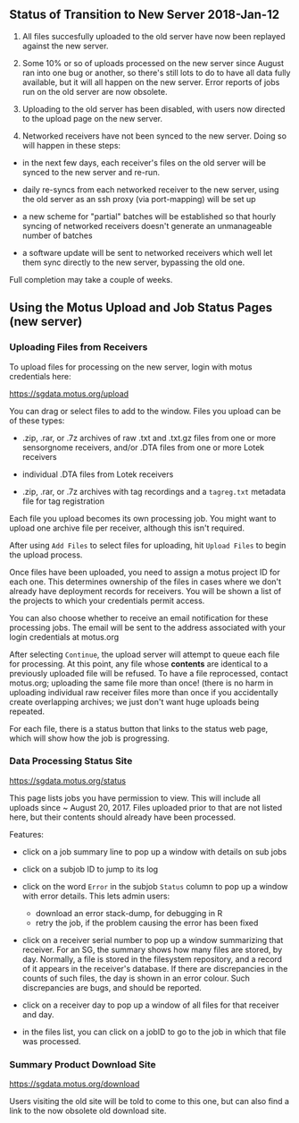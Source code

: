 ## Status of Transition to New Server 2018-Jan-12 ##

1. All files succesfully uploaded to the old server have now been
replayed against the new server.

2. Some 10% or so of uploads processed on the new server since August ran
into one bug or another, so there's still lots to do to have all
data fully available, but it will all happen on the new server.
Error reports of jobs run on the old server are now obsolete.

3. Uploading to the old server has been disabled, with users now
directed to the upload page on the new server.

4. Networked receivers have not been synced to the new server.
Doing so will happen in these steps:

  - in the next few days, each receiver's files on the old server
    will be synced to the new server and re-run.

  - daily re-syncs from each networked receiver to the new server,
    using the old server as an ssh proxy (via port-mapping) will be
    set up

  - a new scheme for "partial" batches will be established so that
    hourly syncing of networked receivers doesn't generate an unmanageable
    number of batches

  - a software update will be sent to networked receivers which well let
    them sync directly to the new server, bypassing the old one.

Full completion may take a couple of weeks.

## Using the Motus Upload and Job Status Pages (new server) ##

### Uploading Files from Receivers ###

To upload files for processing on the new server, login with motus credentials here:

   https://sgdata.motus.org/upload

You can drag or select files to add to the window.  Files you upload can be
of these types:

 - .zip, .rar, or .7z archives of raw .txt and .txt.gz files from one or more
   sensorgnome receivers, and/or .DTA files from one or more Lotek receivers

 - individual .DTA files from Lotek receivers

 - .zip, .rar,  or .7z archives with tag recordings and a `tagreg.txt` metadata
   file for tag registration

Each file you upload becomes its own processing job.  You might want to upload
one archive file per receiver, although this isn't required.

After using `Add Files` to select files for uploading, hit `Upload
Files` to begin the upload process.

Once files have been uploaded, you need to assign a motus project ID
for each one.  This determines ownership of the files in cases where
we don't already have deployment records for receivers.  You will be
shown a list of the projects to which your credentials permit access.

You can also choose whether to receive an email notification for
these processing jobs.  The email will be sent to the address
associated with your login credentials at motus.org

After selecting `Continue`, the upload server will attempt to queue
each file for processing.  At this point, any file whose **contents**
are identical to a previously uploaded file will be refused.
To have a file reprocessed, contact motus.org; uploading the
same file more than once!  (there is no harm in uploading individual
raw receiver files more than once if you accidentally create overlapping
archives; we just don't want huge uploads being repeated.

For each file, there is a status button that links to the
status web page, which will show how the job is progressing.

### Data Processing Status Site ###

   https://sgdata.motus.org/status

This page lists jobs you have permission to view.  This will
include all uploads since ~ August 20, 2017.  Files uploaded
prior to that are not listed here, but their contents should
already have been processed.

Features:

- click on a job summary line to pop up a window with details
  on sub jobs

- click on a subjob ID to jump to its log

- click on the word `Error` in the subjob `Status` column to pop up a
  window with error details.  This lets admin users:
  - download an error stack-dump, for debugging in R
  - retry the job, if the problem causing the error has been fixed

- click on a receiver serial number to pop up a window summarizing
  that receiver.  For an SG, the summary shows how many files are
  stored, by day.  Normally, a file is stored in the filesystem
  repository, and a record of it appears in the receiver's database.
  If there are discrepancies in the counts of such files, the day
  is shown in an error colour.  Such discrepancies are bugs, and
  should be reported.

- click on a receiver day to pop up a window of all files for that
  receiver and day.

- in the files list, you can click on a jobID to go to the job in
  which that file was processed.

### Summary Product Download Site ###

   https://sgdata.motus.org/download

Users visiting the old site will be told to come to this one,
but can also find a link to the now obsolete old download site.
